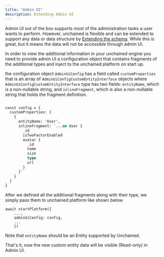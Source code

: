 ```yaml
---
title: "Admin UI"
description: Extending Admin UI 
---
```


Admin UI out of the box supports most of the administration tasks a user wants to perform. 
However, unchained is flexible and can be extended to support any data or data structure by [Extending the schema](../advanced-config/extending-schema). While this is great, but it means the data will not be accessible through admin UI.

In order to view the additional information in your unchained engine you need to provide admin UI a configuration object
that contains fragments of the additional types and inject to the unchained platform on start up.

the configuration object `AdminUiConfig` has a field called `customProperties` that is an array of `AdminUiConfigCustomEntityInterface` objects where `AdminUiConfigCustomEntityInterface` type has two fields: `entityName`, which is a non-nullable string, and `inlineFragment`, which is also a non-nullable string that holds the fragment definition.


```graphql

const config = {
  customProperties: [
    {
      entityName: 'User',
      inlineFragment: `...on User {
        _id
        isTwoFactorEnabled
        avatar {
          _id
          name
          size
          type
          url
        }
      }`
    }
  ]
}
```


After we defined all the additional fragments along with their type, we simply pass them to unchained platform 
like shown below.

```
await startPlatform({
    ...,
    adminUiConfig: config,
    ...
    })
```

Note that `entityName` should be an Entity supported by Unchained.


That's it, now the new custom entity data will be visible (Read-only) in Admin UI.
